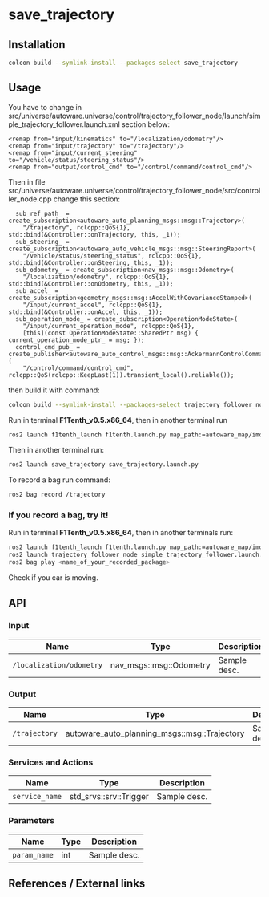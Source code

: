 # save_trajectory
<!-- Required -->
<!-- Package description -->

## Installation
<!-- Required -->
<!-- Things to consider:
    - How to build package? 
    - Are there any other 3rd party dependencies required? -->

```bash
colcon build --symlink-install --packages-select save_trajectory
```

## Usage
<!-- Required -->
<!-- Things to consider:
    - Launching package. 
    - Exposed API (example service/action call. -->

 You have to change in src/universe/autoware.universe/control/trajectory_follower_node/launch/simple_trajectory_follower.launch.xml section below:
```
<remap from="input/kinematics" to="/localization/odometry"/>
<remap from="input/trajectory" to="/trajectory"/>
<remap from="input/current_steering" to="/vehicle/status/steering_status"/>
<remap from="output/control_cmd" to="/control/command/control_cmd"/>
```
Then in file src/universe/autoware.universe/control/trajectory_follower_node/src/controller_node.cpp change this section:
```
  sub_ref_path_ = create_subscription<autoware_auto_planning_msgs::msg::Trajectory>(
    "/trajectory", rclcpp::QoS{1}, std::bind(&Controller::onTrajectory, this, _1));
  sub_steering_ = create_subscription<autoware_auto_vehicle_msgs::msg::SteeringReport>(
    "/vehicle/status/steering_status", rclcpp::QoS{1}, std::bind(&Controller::onSteering, this, _1));
  sub_odometry_ = create_subscription<nav_msgs::msg::Odometry>(
    "/localization/odometry", rclcpp::QoS{1}, std::bind(&Controller::onOdometry, this, _1));
  sub_accel_ = create_subscription<geometry_msgs::msg::AccelWithCovarianceStamped>(
    "/input/current_accel", rclcpp::QoS{1}, std::bind(&Controller::onAccel, this, _1));
  sub_operation_mode_ = create_subscription<OperationModeState>(
    "/input/current_operation_mode", rclcpp::QoS{1},
    [this](const OperationModeState::SharedPtr msg) { current_operation_mode_ptr_ = msg; });
  control_cmd_pub_ = create_publisher<autoware_auto_control_msgs::msg::AckermannControlCommand>(
    "/control/command/control_cmd", rclcpp::QoS(rclcpp::KeepLast(1)).transient_local().reliable());
```
then build it with command:
```bash
colcon build --symlink-install --packages-select trajectory_follower_node
```


Run in terminal **F1Tenth_v0.5.x86_64**, then in another terminal run 
```bash
ros2 launch f1tenth_launch f1tenth.launch.py map_path:=autoware_map/imola
```
Then in another terminal run:

```bash
ros2 launch save_trajectory save_trajectory.launch.py
```
To record a bag run command:
```bash
ros2 bag record /trajectory
```

### **If you record a bag, try it!**

Run in terminal **F1Tenth_v0.5.x86_64**, then in another terminals run:
```bash
ros2 launch f1tenth_launch f1tenth.launch.py map_path:=autoware_map/imola.
ros2 launch trajectory_follower_node simple_trajectory_follower.launch.xml
ros2 bag play <name_of_your_recorded_package>
```
Check if you car is moving.


## API
<!-- Required -->
<!-- Things to consider:
    - How do you use the package / API? -->

### Input

| Name         | Type                  | Description  |
| ------------ | --------------------- | ------------ |
| `/localization/odometry` | nav_msgs::msg::Odometry | Sample desc. |

### Output

| Name         | Type                  | Description  |
| ------------ | --------------------- | ------------ |
| `/trajectory` | autoware_auto_planning_msgs::msg::Trajectory | Sample desc. |

### Services and Actions

| Name           | Type                   | Description  |
| -------------- | ---------------------- | ------------ |
| `service_name` | std_srvs::srv::Trigger | Sample desc. |

### Parameters

| Name         | Type | Description  |
| ------------ | ---- | ------------ |
| `param_name` | int  | Sample desc. |


## References / External links
<!-- Optional -->
